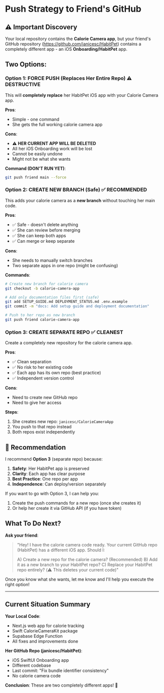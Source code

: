 # Push Strategy to Friend's GitHub

## ⚠️ Important Discovery

Your local repository contains the **Calorie Camera app**, but your friend's GitHub repository (https://github.com/janicesc/HabitPet) contains a completely different app - an iOS **Onboarding/HabitPet** app.

## Two Options:

### Option 1: FORCE PUSH (Replaces Her Entire Repo) ⚠️ DESTRUCTIVE
This will **completely replace** her HabitPet iOS app with your Calorie Camera app.

**Pros**:
- Simple - one command
- She gets the full working calorie camera app

**Cons**:
- ⚠️ **HER CURRENT APP WILL BE DELETED**
- All her iOS Onboarding work will be lost
- Cannot be easily undone
- Might not be what she wants

**Command (DON'T RUN YET)**:
```bash
git push friend main --force
```

### Option 2: CREATE NEW BRANCH (Safe) ✅ RECOMMENDED
This adds your calorie camera as a **new branch** without touching her main code.

**Pros**:
- ✅ Safe - doesn't delete anything
- ✅ She can review before merging
- ✅ She can keep both apps
- ✅ Can merge or keep separate

**Cons**:
- She needs to manually switch branches
- Two separate apps in one repo (might be confusing)

**Commands**:
```bash
# Create new branch for calorie camera
git checkout -b calorie-camera-app

# Add only documentation files first (safe)
git add SETUP_GUIDE.md DEPLOYMENT_STATUS.md .env.example
git commit -m "docs: Add setup guide and deployment documentation"

# Push to her repo as new branch
git push friend calorie-camera-app
```

### Option 3: CREATE SEPARATE REPO ✅ CLEANEST
Create a completely new repository for the calorie camera app.

**Pros**:
- ✅ Clean separation
- ✅ No risk to her existing code
- ✅ Each app has its own repo (best practice)
- ✅ Independent version control

**Cons**:
- Need to create new GitHub repo
- Need to give her access

**Steps**:
1. She creates new repo: `janicesc/CalorieCameraApp`
2. You push to that repo instead
3. Both repos exist independently

## 🎯 Recommendation

I recommend **Option 3** (separate repo) because:

1. **Safety**: Her HabitPet app is preserved
2. **Clarity**: Each app has clear purpose
3. **Best Practice**: One repo per app
4. **Independence**: Can deploy/version separately

If you want to go with Option 3, I can help you:
1. Create the push commands for a new repo (once she creates it)
2. Or help her create it via GitHub API (if you have token)

## What To Do Next?

**Ask your friend**:
> "Hey! I have the calorie camera code ready. Your current GitHub repo (HabitPet) has a different iOS app. Should I:
>
> A) Create a new repo for the calorie camera? (Recommended)
> B) Add it as a new branch to your HabitPet repo?
> C) Replace your HabitPet repo entirely? (⚠️ This deletes your current code)"

Once you know what she wants, let me know and I'll help you execute the right option!

---

## Current Situation Summary

**Your Local Code**:
- Next.js web app for calorie tracking
- Swift CalorieCameraKit package
- Supabase Edge Function
- All fixes and improvements done

**Her GitHub Repo (janicesc/HabitPet)**:
- iOS SwiftUI Onboarding app
- Different codebase
- Last commit: "Fix bundle identifier consistency"
- No calorie camera code

**Conclusion**: These are two completely different apps! 🎯
